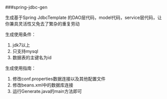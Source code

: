 ###spring-jdbc-gen

生成基于Spring JdbcTemplate 的DAO层代码，model代码，service层代码，让你兼具灵活性又免去了繁杂的重复劳动

生成使用条件：<br/>
1. jdk7以上<br/>
2. 只支持mysql<br/>
3. 数据表的主键名为id<br/>

生成使用指南：<br/>
1. 修改conf.properties数据连接以及其他配置文件<br/>
2. 修改beans.xml中的数据库连接<br/>
3. 运行Generate.java的main方法即可<br/>

